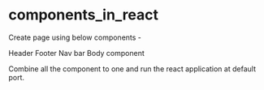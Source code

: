 # components_in_react

Create page using below components -

Header
Footer
Nav bar
Body component 

Combine all the component to one and run the react application at default port.
